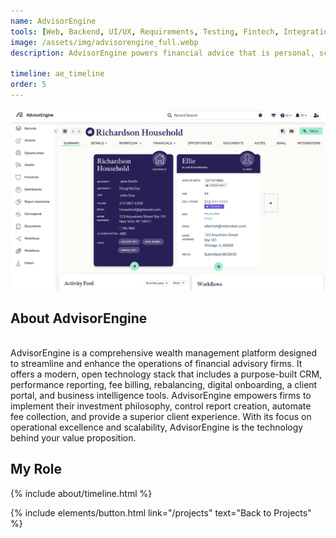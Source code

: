 ```yaml
---
name: AdvisorEngine
tools: [Web, Backend, UI/UX, Requirements, Testing, Fintech, Integrations]
image: /assets/img/advisorengine_full.webp
description: AdvisorEngine powers financial advice that is personal, scientific, and beautiful. The company’s CRM and portfolio management technology is trusted by over 1,200 wealth management firms in the United States that manage $600 billion of assets. With its focus on operational excellence, AdvisorEngine is the technology behind your value proposition.

timeline: ae_timeline
order: 5
---
```


![preview](/assets/img/advisorengine_full.webp)
## About AdvisorEngine 
<br>AdvisorEngine is a comprehensive wealth management platform designed to streamline and enhance the operations of financial advisory firms. It offers a modern, open technology stack that includes a purpose-built CRM, performance reporting, fee billing, rebalancing, digital onboarding, a client portal, and business intelligence tools. AdvisorEngine empowers firms to implement their investment philosophy, control report creation, automate fee collection, and provide a superior client experience. With its focus on operational excellence and scalability, AdvisorEngine is the technology behind your value proposition.

## My Role
<div class="row">
{% include about/timeline.html %}
</div>

<p class="text-center">
  {% include elements/button.html link="/projects" text="Back to Projects" %}
</p>
